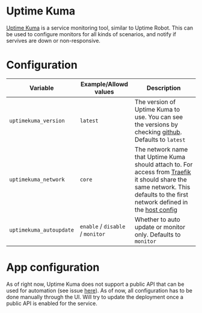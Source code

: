 # Uptime Kuma

[Uptime Kuma](https://github.com/louislam/uptime-kuma) is a service monitoring tool, similar to Uptime Robot. This can be used to configure monitors for all kinds of scenarios, and notify if servives are down or non-responsive.

# Configuration

| Variable | Example/Allowd values | Description |
|----------|-----------------------|-------------|
| `uptimekuma_version` | `latest` | The version of Uptime Kuma to use. You can see the versions by checking [github](https://github.com/louislam/uptime-kuma/releases). Defaults to `latest` |
| `uptimekuma_network` | `core` | The network name that Uptime Kuma should attach to. For access from [Traefik](traefik.md) it should share the same network. This defaults to the first network defined in the [host config](../host_vars.md) |
| `uptimekuma_autoupdate` | `enable` / `disable` / `monitor` | Whether to auto update or monitor only. Defaults to `monitor` |

# App configuration

As of right now, Uptime Kuma does not support a public API that can be used for automation (see issue [here](https://github.com/louislam/uptime-kuma/issues/118)). As of now, all configuration has to be done manually through the UI.
Will try to update the deployment once a public API is enabled for the service.
